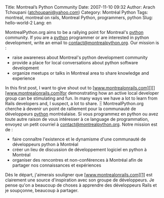 Title: Montreal&#8217;s Python Community
Date: 2007-11-10 09:32
Author: Arach Tchoupani (atchoupani@yahoo.com)
Category: Montréal Python
Tags: montreal, montreal on rails, Montreal Python, programmers, python
Slug: hello-world-2
Lang: en

MontrealPython.org aims to be a rallying point for Montreal's [python][]
community. If you are a [python][] programmer or are interested in
python development, write an email to [contact@montrealpython.org][].
Our mission is :

-   raise awareness about Montreal's python development community
-   provide a place for local conversations about python software
    development
-   organize meetups or talks in Montreal area to share knowledge and
    experience

In this first post, I want to give shout out to
[www.montrealonrails.com][][][www.montrealonrails.com]for demonstrating
how an active local developer group can be stimulating and fun. In many
ways we have a lot to learn from Rails developers and, I suspect, a lot
to share. Ξ MontrealPython.org cherche à devenir un point de ralliement
pour la communauté de développeurs [python][] montréalaise. Si vous
programmez en python ou avez toute autre raison de vous intéresser à ce
language de programmation, envoyez un petit courriel à
[contact@montrealpython.org][]. Notre mission est de :

-   faire connaître l'existence et le dynamisme d'une communauté de
    développeurs python à Montréal
-   créer un lieu de discussion de développement logiciel en python à
    Montréal
-   organiser des rencontres et non-conférences à Montréal afin de
    partager nos connaissances et expériences

Dès le départ, j'aimerais souligner que [www.montrealonrails.com][1] est
clairement une source d'inspiration avec son groupe de développeurs. Je
pense qu'on a beaucoup de choses à apprendre des développeurs Rails et
je soupçonne, beaucoup à partager.

  [python]: http://www.python.org "Python Programming Language"
  [contact@montrealpython.org]: mailto:contact@montrealpython.org
  [www.montrealonrails.com]: http://www.montrealonrails.com
    "Montreal on rails"
  [1]: http://www.montrealonrails.com/ "Montreal on Rails"
